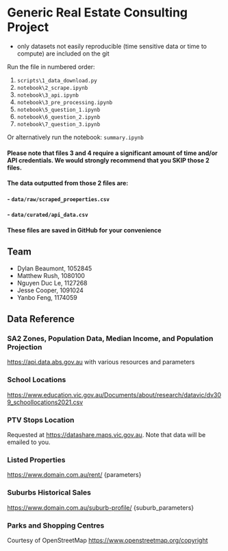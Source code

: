 # Generic Real Estate Consulting Project

- only datasets not easily reproducible (time sensitive data or time to compute) are included on the git

Run the file in numbered order:
1. `scripts\1_data_download.py`
2. `notebook\2_scrape.ipynb`
3. `notebook\3_api.ipynb`
4. `notebook\3_pre_processing.ipynb`
5. `notebook\5_question_1.ipynb`
6. `notebook\6_question_2.ipynb`
7. `notebook\7_question_3.ipynb`

Or alternatively run the notebook: `summary.ipynb`

#### Please note that files 3 and 4 require a significant amount of time and/or API credentials. We would strongly recommend that you SKIP those 2 files.
#### The data outputted from those 2 files are:
#### - `data/raw/scraped_proeperties.csv`
#### - `data/curated/api_data.csv`

#### These files are saved in GitHub for your convenience

## Team
- Dylan Beaumont, 1052845
- Matthew Rush, 1080100
- Nguyen Duc Le, 1127268
- Jesse Cooper, 1091024
- Yanbo Feng, 1174059

## Data Reference
### SA2 Zones, Population Data, Median Income, and Population Projection
https://api.data.abs.gov.au with various resources and parameters

### School Locations
https://www.education.vic.gov.au/Documents/about/research/datavic/dv309_schoollocations2021.csv

### PTV Stops Location
Requested at https://datashare.maps.vic.gov.au.
Note that data will be emailed to you.

### Listed Properties
https://www.domain.com.au/rent/ {parameters}

### Suburbs Historical Sales
https://www.domain.com.au/suburb-profile/ {suburb_parameters}

### Parks and Shopping Centres
Courtesy of OpenStreetMap
https://www.openstreetmap.org/copyright


